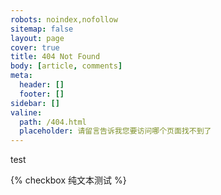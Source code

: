 ```yaml
---
robots: noindex,nofollow
sitemap: false
layout: page
cover: true
title: 404 Not Found
body: [article, comments]
meta:
  header: []
  footer: []
sidebar: []
valine:
  path: /404.html
  placeholder: 请留言告诉我您要访问哪个页面找不到了
---
```


test

{% checkbox 纯文本测试 %}